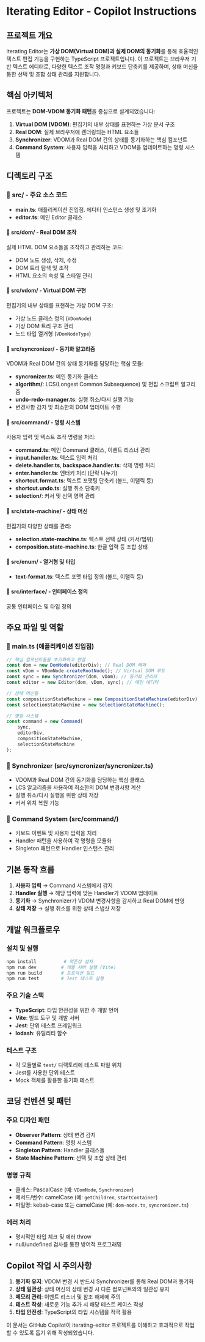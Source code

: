 # Iterating Editor - Copilot Instructions

## 프로젝트 개요

Iterating Editor는 **가상 DOM(Virtual DOM)과 실제 DOM의 동기화**를 통해 효율적인 텍스트 편집 기능을 구현하는 TypeScript 프로젝트입니다. 이 프로젝트는 브라우저 기반 텍스트 에디터로, 다양한 텍스트 조작 명령과 키보드 단축키를 제공하며, 상태 머신을 통한 선택 및 조합 상태 관리를 지원합니다.

## 핵심 아키텍처

프로젝트는 **DOM-VDOM 동기화 패턴**을 중심으로 설계되었습니다:

1. **Virtual DOM (VDOM)**: 편집기의 내부 상태를 표현하는 가상 문서 구조
2. **Real DOM**: 실제 브라우저에 렌더링되는 HTML 요소들
3. **Synchronizer**: VDOM과 Real DOM 간의 상태를 동기화하는 핵심 컴포넌트
4. **Command System**: 사용자 입력을 처리하고 VDOM을 업데이트하는 명령 시스템

## 디렉토리 구조

### 📁 src/ - 주요 소스 코드

-   **main.ts**: 애플리케이션 진입점. 에디터 인스턴스 생성 및 초기화
-   **editor.ts**: 메인 Editor 클래스

#### 📁 src/dom/ - Real DOM 조작

실제 HTML DOM 요소들을 조작하고 관리하는 코드:

-   DOM 노드 생성, 삭제, 수정
-   DOM 트리 탐색 및 조작
-   HTML 요소의 속성 및 스타일 관리

#### 📁 src/vdom/ - Virtual DOM 구현

편집기의 내부 상태를 표현하는 가상 DOM 구조:

-   가상 노드 클래스 정의 (`VDomNode`)
-   가상 DOM 트리 구조 관리
-   노드 타입 열거형 (`VDomNodeType`)

#### 📁 src/syncronizer/ - 동기화 알고리즘

VDOM과 Real DOM 간의 상태 동기화를 담당하는 핵심 모듈:

-   **syncronizer.ts**: 메인 동기화 클래스
-   **algorithm/**: LCS(Longest Common Subsequence) 및 편집 스크립트 알고리즘
-   **undo-redo-manager.ts**: 실행 취소/다시 실행 기능
-   변경사항 감지 및 최소한의 DOM 업데이트 수행

#### 📁 src/command/ - 명령 시스템

사용자 입력 및 텍스트 조작 명령을 처리:

-   **command.ts**: 메인 Command 클래스, 이벤트 리스너 관리
-   **input.handler.ts**: 텍스트 입력 처리
-   **delete.handler.ts**, **backspace.handler.ts**: 삭제 명령 처리
-   **enter.handler.ts**: 엔터키 처리 (단락 나누기)
-   **shortcut.format.ts**: 텍스트 포맷팅 단축키 (볼드, 이탤릭 등)
-   **shortcut.undo.ts**: 실행 취소 단축키
-   **selection/**: 커서 및 선택 영역 관리

#### 📁 src/state-machine/ - 상태 머신

편집기의 다양한 상태를 관리:

-   **selection.state-machine.ts**: 텍스트 선택 상태 (커서/범위)
-   **composition.state-machine.ts**: 한글 입력 등 조합 상태

#### 📁 src/enum/ - 열거형 및 타입

-   **text-format.ts**: 텍스트 포맷 타입 정의 (볼드, 이탤릭 등)

#### 📁 src/interface/ - 인터페이스 정의

공통 인터페이스 및 타입 정의

## 주요 파일 및 역할

### 🚀 main.ts (애플리케이션 진입점)

```typescript
// 핵심 컴포넌트들을 초기화하고 연결
const dom = new DomNode(editorDiv); // Real DOM 래퍼
const vDom = VDomNode.createRootNode(); // Virtual DOM 루트
const sync = new Synchronizer(dom, vDom); // 동기화 관리자
const editor = new Editor(dom, vDom, sync); // 메인 에디터

// 상태 머신들
const compositionStateMachine = new CompositionStateMachine(editorDiv);
const selectionStateMachine = new SelectionStateMachine();

// 명령 시스템
const command = new Command(
    sync,
    editorDiv,
    compositionStateMachine,
    selectionStateMachine
);
```

### 🔄 Synchronizer (src/syncronizer/syncronizer.ts)

-   VDOM과 Real DOM 간의 동기화를 담당하는 핵심 클래스
-   LCS 알고리즘을 사용하여 최소한의 DOM 변경사항 계산
-   실행 취소/다시 실행을 위한 상태 저장
-   커서 위치 복원 기능

### 🎯 Command System (src/command/)

-   키보드 이벤트 및 사용자 입력을 처리
-   Handler 패턴을 사용하여 각 명령을 모듈화
-   Singleton 패턴으로 Handler 인스턴스 관리

## 기본 동작 흐름

1. **사용자 입력** → Command 시스템에서 감지
2. **Handler 실행** → 해당 입력에 맞는 Handler가 VDOM 업데이트
3. **동기화** → Synchronizer가 VDOM 변경사항을 감지하고 Real DOM에 반영
4. **상태 저장** → 실행 취소를 위한 상태 스냅샷 저장

## 개발 워크플로우

### 설치 및 실행

```bash
npm install          # 의존성 설치
npm run dev         # 개발 서버 실행 (Vite)
npm run build       # 프로덕션 빌드
npm run test        # Jest 테스트 실행
```

### 주요 기술 스택

-   **TypeScript**: 타입 안전성을 위한 주 개발 언어
-   **Vite**: 빌드 도구 및 개발 서버
-   **Jest**: 단위 테스트 프레임워크
-   **lodash**: 유틸리티 함수

### 테스트 구조

-   각 모듈별로 `test/` 디렉토리에 테스트 파일 위치
-   Jest를 사용한 단위 테스트
-   Mock 객체를 활용한 동기화 테스트

## 코딩 컨벤션 및 패턴

### 주요 디자인 패턴

-   **Observer Pattern**: 상태 변경 감지
-   **Command Pattern**: 명령 시스템
-   **Singleton Pattern**: Handler 클래스들
-   **State Machine Pattern**: 선택 및 조합 상태 관리

### 명명 규칙

-   클래스: PascalCase (예: `VDomNode`, `Synchronizer`)
-   메서드/변수: camelCase (예: `getChildren`, `startContainer`)
-   파일명: kebab-case 또는 camelCase (예: `dom-node.ts`, `syncronizer.ts`)

### 에러 처리

-   명시적인 타입 체크 및 에러 throw
-   null/undefined 검사를 통한 방어적 프로그래밍

## Copilot 작업 시 주의사항

1. **동기화 유지**: VDOM 변경 시 반드시 Synchronizer를 통해 Real DOM과 동기화
2. **상태 일관성**: 상태 머신의 상태 변경 시 다른 컴포넌트와의 일관성 유지
3. **메모리 관리**: 이벤트 리스너 및 참조 해제에 주의
4. **테스트 작성**: 새로운 기능 추가 시 해당 테스트 케이스 작성
5. **타입 안전성**: TypeScript의 타입 시스템을 적극 활용

이 문서는 GitHub Copilot이 iterating-editor 프로젝트를 이해하고 효과적으로 작업할 수 있도록 돕기 위해 작성되었습니다.
